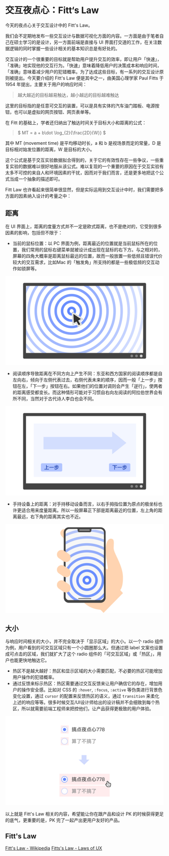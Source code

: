 # 交互夜点心：Fitt‘s Law

今天的夜点心关于交互设计中的 Fitt's Law。

我们会不定期地发布一些交互设计与数据可视化方面的内容。一方面是由于笔者自己在硕士学习的是设计，另一方面前端是直接与 UI 界面打交道的工作，在关注数据逻辑的同时掌握一些设计相关的基本知识总是有好处的。

交互设计的一个很重要的目标就是帮助用户提升交互的效率，即让用户「快速」，「准确」地实现他的交互行为。「快速」意味着降低用户的决策成本和响应时间，「准确」意味着减少用户的犯错概率。为了达成这些目标，有一系列的交互设计原则被提出。今天要介绍的 Fitt's Law 便是其中之一，由美国心理学家 Paul Fitts 于 1954 年提出，主要关于用户的响应时间：

> 越大越近的目标越易触达，越小越远的目标越难触达

这里的目标指的是任意可交互的装置，可以是具有实体的汽车油门踏板、电源按钮，也可以是虚拟的网页按钮、网页表单等。

在 Fitt 的基础上，学者还归纳出了触达时间关于目标大小和距离的公式：

> $ MT = a + b\dot \log_{2}{\frac{2D}{W}} $

其中 MT (movement time) 是平均移动时长，a 和 b 是视场景而定的常量，D 是目标相对始发位置的距离，W 是目标的大小。

这个公式是基于交互实验数据拟合得到的，关于它的有效性存在一些争议，一些重复实验的数据难以很好地服从该公式。难以复现的一个重要的原因在于交互实验有太多不可控的来自人和环境因素的干扰，因而对于我们而言，还是更多地把这个公式当成一个抽象的描述即可。

Fitt Law 也许看起来很简单很显然，但是实际运用到交互设计中时，我们需要把多方面的因素纳入设计的考量之中：

## 距离

在 UI 界面上，距离的度量方式并不一定是欧式距离，也不是绝对的，它受到很多因素的影响，包括但不限于：

- 当前的鼠标位置：以 PC 界面为例，距离最近的位置就是当前鼠标所在的位置，我们常用的鼠标右键菜单就被设计成出现在鼠标的右下方。与之相对的，屏幕的四角大概率是距离鼠标最远的位置，故而一般放置一些低频且错误代价较大的交互需求，比如Mac 的「触发角」所支持的都是一些极低频的交互动作如锁屏等。

![image 5-1](./assets/5-1.jpg)

- 阅读顺序导致距离在不同方向上产生不同：东亚和西方国家的阅读顺序都是自左向右，倾向于左侧代表过去，右侧代表未来的顺序，因而一般「上一步」按钮在左，「下一步」按钮在右。如果他们的位置对调则会产生「逆行」，使两者的距离感受都变长。而这种情形可能对于习惯自右向左阅读的阿拉伯世界会有所不同，当然对于古代诗人李白也会不同。

![image 5-2](./assets/5-2.jpg)

- 手持设备上的距离：对手持移动设备而言，以右手拇指位置为原点的极坐标也许更适合用来度量距离。所以一般屏幕正下部是距离最近的位置，左上角的距离最远，右下角的距离其实也不近。

![image 5-3](./assets/5-3.jpg)

## 大小

与响应时间相关的大小，并不完全取决于「显示区域」的大小。以一个 radio 组件为例，用户看到的可交互区域只有一个小圆圈那么大。但通过把 label 文案也设置成可点击的区域，我们就扩大了这个 radio 组件的「可交互区域」或「热区」，用户也能更快地触达它。

- 热区不是越大越好：热区和显示区域的大小需要匹配，不必要的热区可能增加用户操作的犯错概率。
- 通过反馈来标示热区：热区需要通过交互反馈来让用户确信它的存在，增加用户的操作安全感。比如对 CSS 的 `:hover`, `:focus`, `:active` 等伪类进行背景色变化设置，通过 `cursor` 的配置来反馈热区的语义，通过 `transition` 来柔化上述的响应等等。很多时候交互/UI设计师给出的设计稿并不会细致到每个热区，所以就需要前端工程师来把控他们，让产品获得更极致的用户体验。

![image 5-4](./assets/5-4.jpg)

以上就是 Fitt's Law 相关的内容，希望能让你在跟产品和设计 PK 的时候获得更足的底气，更重要的是，PK 完了一起产出更用户友好的产品。

## Fitt's Law

[Fitt's Law - Wikipedia](https://en.wikipedia.org/wiki/Fitts%27s_law)
[Fitts's Law - Laws of UX](https://lawsofux.com/fittss-law)
